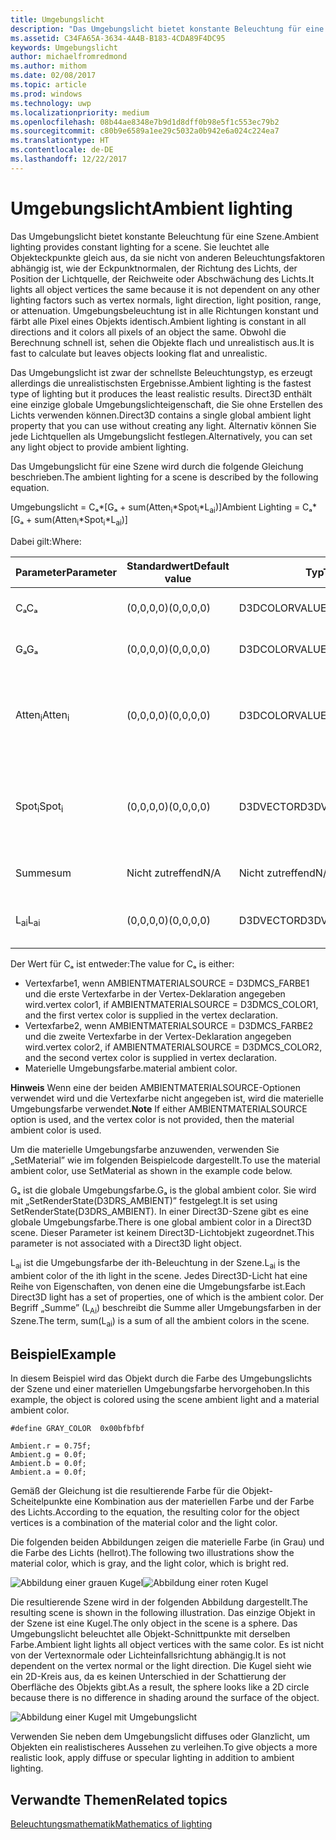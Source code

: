 ```yaml
---
title: Umgebungslicht
description: "Das Umgebungslicht bietet konstante Beleuchtung für eine Szene."
ms.assetid: C34FA65A-3634-4A4B-B183-4CDA89F4DC95
keywords: Umgebungslicht
author: michaelfromredmond
ms.author: mithom
ms.date: 02/08/2017
ms.topic: article
ms.prod: windows
ms.technology: uwp
ms.localizationpriority: medium
ms.openlocfilehash: 08b44ae8348e7b9d1d8dff0b98e5f1c553ec79b2
ms.sourcegitcommit: c80b9e6589a1ee29c5032a0b942e6a024c224ea7
ms.translationtype: HT
ms.contentlocale: de-DE
ms.lasthandoff: 12/22/2017
---
```

# <a name="ambient-lighting"></a><span data-ttu-id="2102c-104">Umgebungslicht</span><span class="sxs-lookup"><span data-stu-id="2102c-104">Ambient lighting</span></span>


<span data-ttu-id="2102c-105">Das Umgebungslicht bietet konstante Beleuchtung für eine Szene.</span><span class="sxs-lookup"><span data-stu-id="2102c-105">Ambient lighting provides constant lighting for a scene.</span></span> <span data-ttu-id="2102c-106">Sie leuchtet alle Objekteckpunkte gleich aus, da sie nicht von anderen Beleuchtungsfaktoren abhängig ist, wie der Eckpunktnormalen, der Richtung des Lichts, der Position der Lichtquelle, der Reichweite oder Abschwächung des Lichts.</span><span class="sxs-lookup"><span data-stu-id="2102c-106">It lights all object vertices the same because it is not dependent on any other lighting factors such as vertex normals, light direction, light position, range, or attenuation.</span></span> <span data-ttu-id="2102c-107">Umgebungsbeleuchtung ist in alle Richtungen konstant und färbt alle Pixel eines Objekts identisch.</span><span class="sxs-lookup"><span data-stu-id="2102c-107">Ambient lighting is constant in all directions and it colors all pixels of an object the same.</span></span> <span data-ttu-id="2102c-108">Obwohl die Berechnung schnell ist, sehen die Objekte flach und unrealistisch aus.</span><span class="sxs-lookup"><span data-stu-id="2102c-108">It is fast to calculate but leaves objects looking flat and unrealistic.</span></span>

<span data-ttu-id="2102c-109">Das Umgebungslicht ist zwar der schnellste Beleuchtungstyp, es erzeugt allerdings die unrealistischsten Ergebnisse.</span><span class="sxs-lookup"><span data-stu-id="2102c-109">Ambient lighting is the fastest type of lighting but it produces the least realistic results.</span></span> <span data-ttu-id="2102c-110">Direct3D enthält eine einzige globale Umgebungslichteigenschaft, die Sie ohne Erstellen des Lichts verwenden können.</span><span class="sxs-lookup"><span data-stu-id="2102c-110">Direct3D contains a single global ambient light property that you can use without creating any light.</span></span> <span data-ttu-id="2102c-111">Alternativ können Sie jede Lichtquellen als Umgebungslicht festlegen.</span><span class="sxs-lookup"><span data-stu-id="2102c-111">Alternatively, you can set any light object to provide ambient lighting.</span></span>

<span data-ttu-id="2102c-112">Das Umgebungslicht für eine Szene wird durch die folgende Gleichung beschrieben.</span><span class="sxs-lookup"><span data-stu-id="2102c-112">The ambient lighting for a scene is described by the following equation.</span></span>

<span data-ttu-id="2102c-113">Umgebungslicht = Cₐ\*\[Gₐ + sum(Atten<sub>i</sub>\*Spot<sub>i</sub>\*L<sub>ai</sub>)\]</span><span class="sxs-lookup"><span data-stu-id="2102c-113">Ambient Lighting = Cₐ\*\[Gₐ + sum(Atten<sub>i</sub>\*Spot<sub>i</sub>\*L<sub>ai</sub>)\]</span></span>

<span data-ttu-id="2102c-114">Dabei gilt:</span><span class="sxs-lookup"><span data-stu-id="2102c-114">Where:</span></span>

| <span data-ttu-id="2102c-115">Parameter</span><span class="sxs-lookup"><span data-stu-id="2102c-115">Parameter</span></span>         | <span data-ttu-id="2102c-116">Standardwert</span><span class="sxs-lookup"><span data-stu-id="2102c-116">Default value</span></span> | <span data-ttu-id="2102c-117">Typ</span><span class="sxs-lookup"><span data-stu-id="2102c-117">Type</span></span>          | <span data-ttu-id="2102c-118">Beschreibung</span><span class="sxs-lookup"><span data-stu-id="2102c-118">Description</span></span>                                                                                                       |
|-------------------|---------------|---------------|-------------------------------------------------------------------------------------------------------------------|
| <span data-ttu-id="2102c-119">Cₐ</span><span class="sxs-lookup"><span data-stu-id="2102c-119">Cₐ</span></span>                | <span data-ttu-id="2102c-120">(0,0,0,0)</span><span class="sxs-lookup"><span data-stu-id="2102c-120">(0,0,0,0)</span></span>     | <span data-ttu-id="2102c-121">D3DCOLORVALUE</span><span class="sxs-lookup"><span data-stu-id="2102c-121">D3DCOLORVALUE</span></span> | <span data-ttu-id="2102c-122">Materielle Umgebungsfarbe</span><span class="sxs-lookup"><span data-stu-id="2102c-122">Material ambient color</span></span>                                                                                            |
| <span data-ttu-id="2102c-123">Gₐ</span><span class="sxs-lookup"><span data-stu-id="2102c-123">Gₐ</span></span>                | <span data-ttu-id="2102c-124">(0,0,0,0)</span><span class="sxs-lookup"><span data-stu-id="2102c-124">(0,0,0,0)</span></span>     | <span data-ttu-id="2102c-125">D3DCOLORVALUE</span><span class="sxs-lookup"><span data-stu-id="2102c-125">D3DCOLORVALUE</span></span> | <span data-ttu-id="2102c-126">Globale Umgebungsfarbe</span><span class="sxs-lookup"><span data-stu-id="2102c-126">Global ambient color</span></span>                                                                                              |
| <span data-ttu-id="2102c-127">Atten<sub>i</sub></span><span class="sxs-lookup"><span data-stu-id="2102c-127">Atten<sub>i</sub></span></span> | <span data-ttu-id="2102c-128">(0,0,0,0)</span><span class="sxs-lookup"><span data-stu-id="2102c-128">(0,0,0,0)</span></span>     | <span data-ttu-id="2102c-129">D3DCOLORVALUE</span><span class="sxs-lookup"><span data-stu-id="2102c-129">D3DCOLORVALUE</span></span> | <span data-ttu-id="2102c-130">Dämpfung der ith-Beleuchtung.</span><span class="sxs-lookup"><span data-stu-id="2102c-130">Light attenuation of the ith light.</span></span> <span data-ttu-id="2102c-131">Unter [Dämpfungs- und Spotlight-Faktor](attenuation-and-spotlight-factor.md).</span><span class="sxs-lookup"><span data-stu-id="2102c-131">See [Attenuation and spotlight factor](attenuation-and-spotlight-factor.md).</span></span> |
| <span data-ttu-id="2102c-132">Spot<sub>i</sub></span><span class="sxs-lookup"><span data-stu-id="2102c-132">Spot<sub>i</sub></span></span>  | <span data-ttu-id="2102c-133">(0,0,0,0)</span><span class="sxs-lookup"><span data-stu-id="2102c-133">(0,0,0,0)</span></span>     | <span data-ttu-id="2102c-134">D3DVECTOR</span><span class="sxs-lookup"><span data-stu-id="2102c-134">D3DVECTOR</span></span>     | <span data-ttu-id="2102c-135">Spotlight-Faktor der ith-Beleuchtung.</span><span class="sxs-lookup"><span data-stu-id="2102c-135">Spotlight factor of the ith light.</span></span> <span data-ttu-id="2102c-136">Unter [Dämpfungs- und Spotlight-Faktor](attenuation-and-spotlight-factor.md).</span><span class="sxs-lookup"><span data-stu-id="2102c-136">See [Attenuation and spotlight factor](attenuation-and-spotlight-factor.md).</span></span>  |
| <span data-ttu-id="2102c-137">Summe</span><span class="sxs-lookup"><span data-stu-id="2102c-137">sum</span></span>               | <span data-ttu-id="2102c-138">Nicht zutreffend</span><span class="sxs-lookup"><span data-stu-id="2102c-138">N/A</span></span>           | <span data-ttu-id="2102c-139">Nicht zutreffend</span><span class="sxs-lookup"><span data-stu-id="2102c-139">N/A</span></span>           | <span data-ttu-id="2102c-140">Summe des Umgebungslichts</span><span class="sxs-lookup"><span data-stu-id="2102c-140">Sum of the ambient light</span></span>                                                                                          |
| <span data-ttu-id="2102c-141">L<sub>ai</sub></span><span class="sxs-lookup"><span data-stu-id="2102c-141">L<sub>ai</sub></span></span>    | <span data-ttu-id="2102c-142">(0,0,0,0)</span><span class="sxs-lookup"><span data-stu-id="2102c-142">(0,0,0,0)</span></span>     | <span data-ttu-id="2102c-143">D3DVECTOR</span><span class="sxs-lookup"><span data-stu-id="2102c-143">D3DVECTOR</span></span>     | <span data-ttu-id="2102c-144">Helle Umgebungsfarbe der ith-Beleuchtung</span><span class="sxs-lookup"><span data-stu-id="2102c-144">Light ambient color of the ith light</span></span>                                                                              |

 

<span data-ttu-id="2102c-145">Der Wert für Cₐ ist entweder:</span><span class="sxs-lookup"><span data-stu-id="2102c-145">The value for Cₐ is either:</span></span>

-   <span data-ttu-id="2102c-146">Vertexfarbe1, wenn AMBIENTMATERIALSOURCE = D3DMCS\_FARBE1 und die erste Vertexfarbe in der Vertex-Deklaration angegeben wird.</span><span class="sxs-lookup"><span data-stu-id="2102c-146">vertex color1, if AMBIENTMATERIALSOURCE = D3DMCS\_COLOR1, and the first vertex color is supplied in the vertex declaration.</span></span>
-   <span data-ttu-id="2102c-147">Vertexfarbe2, wenn AMBIENTMATERIALSOURCE = D3DMCS\_FARBE2 und die zweite Vertexfarbe in der Vertex-Deklaration angegeben wird.</span><span class="sxs-lookup"><span data-stu-id="2102c-147">vertex color2, if AMBIENTMATERIALSOURCE = D3DMCS\_COLOR2, and the second vertex color is supplied in vertex declaration.</span></span>
-   <span data-ttu-id="2102c-148">Materielle Umgebungsfarbe.</span><span class="sxs-lookup"><span data-stu-id="2102c-148">material ambient color.</span></span>

<span data-ttu-id="2102c-149">**Hinweis**   Wenn eine der beiden AMBIENTMATERIALSOURCE-Optionen verwendet wird und die Vertexfarbe nicht angegeben ist, wird die materielle Umgebungsfarbe verwendet.</span><span class="sxs-lookup"><span data-stu-id="2102c-149">**Note**   If either AMBIENTMATERIALSOURCE option is used, and the vertex color is not provided, then the material ambient color is used.</span></span>

 

<span data-ttu-id="2102c-150">Um die materielle Umgebungsfarbe anzuwenden, verwenden Sie „SetMaterial” wie im folgenden Beispielcode dargestellt.</span><span class="sxs-lookup"><span data-stu-id="2102c-150">To use the material ambient color, use SetMaterial as shown in the example code below.</span></span>

<span data-ttu-id="2102c-151">Gₐ ist die globale Umgebungsfarbe.</span><span class="sxs-lookup"><span data-stu-id="2102c-151">Gₐ is the global ambient color.</span></span> <span data-ttu-id="2102c-152">Sie wird mit „SetRenderState(D3DRS\_AMBIENT)” festgelegt.</span><span class="sxs-lookup"><span data-stu-id="2102c-152">It is set using SetRenderState(D3DRS\_AMBIENT).</span></span> <span data-ttu-id="2102c-153">In einer Direct3D-Szene gibt es eine globale Umgebungsfarbe.</span><span class="sxs-lookup"><span data-stu-id="2102c-153">There is one global ambient color in a Direct3D scene.</span></span> <span data-ttu-id="2102c-154">Dieser Parameter ist keinem Direct3D-Lichtobjekt zugeordnet.</span><span class="sxs-lookup"><span data-stu-id="2102c-154">This parameter is not associated with a Direct3D light object.</span></span>

<span data-ttu-id="2102c-155">L<sub>ai</sub> ist die Umgebungsfarbe der ith-Beleuchtung in der Szene.</span><span class="sxs-lookup"><span data-stu-id="2102c-155">L<sub>ai</sub> is the ambient color of the ith light in the scene.</span></span> <span data-ttu-id="2102c-156">Jedes Direct3D-Licht hat eine Reihe von Eigenschaften, von denen eine die Umgebungsfarbe ist.</span><span class="sxs-lookup"><span data-stu-id="2102c-156">Each Direct3D light has a set of properties, one of which is the ambient color.</span></span> <span data-ttu-id="2102c-157">Der Begriff „Summe” (L<sub>Ai</sub>) beschreibt die Summe aller Umgebungsfarben in der Szene.</span><span class="sxs-lookup"><span data-stu-id="2102c-157">The term, sum(L<sub>ai</sub>) is a sum of all the ambient colors in the scene.</span></span>

## <a name="span-idexamplespanspan-idexamplespanspan-idexamplespanexample"></a><span data-ttu-id="2102c-158"><span id="Example"></span><span id="example"></span><span id="EXAMPLE"></span>Beispiel</span><span class="sxs-lookup"><span data-stu-id="2102c-158"><span id="Example"></span><span id="example"></span><span id="EXAMPLE"></span>Example</span></span>


<span data-ttu-id="2102c-159">In diesem Beispiel wird das Objekt durch die Farbe des Umgebungslichts der Szene und einer materiellen Umgebungsfarbe hervorgehoben.</span><span class="sxs-lookup"><span data-stu-id="2102c-159">In this example, the object is colored using the scene ambient light and a material ambient color.</span></span>

```
#define GRAY_COLOR  0x00bfbfbf

Ambient.r = 0.75f;
Ambient.g = 0.0f;
Ambient.b = 0.0f;
Ambient.a = 0.0f;
```

<span data-ttu-id="2102c-160">Gemäß der Gleichung ist die resultierende Farbe für die Objekt-Scheitelpunkte eine Kombination aus der materiellen Farbe und der Farbe des Lichts.</span><span class="sxs-lookup"><span data-stu-id="2102c-160">According to the equation, the resulting color for the object vertices is a combination of the material color and the light color.</span></span>

<span data-ttu-id="2102c-161">Die folgenden beiden Abbildungen zeigen die materielle Farbe (in Grau) und die Farbe des Lichts (hellrot).</span><span class="sxs-lookup"><span data-stu-id="2102c-161">The following two illustrations show the material color, which is gray, and the light color, which is bright red.</span></span>

![Abbildung einer grauen Kugel](images/amb1.jpg)![Abbildung einer roten Kugel](images/lightred.jpg)

<span data-ttu-id="2102c-164">Die resultierende Szene wird in der folgenden Abbildung dargestellt.</span><span class="sxs-lookup"><span data-stu-id="2102c-164">The resulting scene is shown in the following illustration.</span></span> <span data-ttu-id="2102c-165">Das einzige Objekt in der Szene ist eine Kugel.</span><span class="sxs-lookup"><span data-stu-id="2102c-165">The only object in the scene is a sphere.</span></span> <span data-ttu-id="2102c-166">Das Umgebungslicht beleuchtet alle Objekt-Schnittpunkte mit derselben Farbe.</span><span class="sxs-lookup"><span data-stu-id="2102c-166">Ambient light lights all object vertices with the same color.</span></span> <span data-ttu-id="2102c-167">Es ist nicht von der Vertexnormale oder Lichteinfallsrichtung abhängig.</span><span class="sxs-lookup"><span data-stu-id="2102c-167">It is not dependent on the vertex normal or the light direction.</span></span> <span data-ttu-id="2102c-168">Die Kugel sieht wie ein 2D-Kreis aus, da es keinen Unterschied in der Schattierung der Oberfläche des Objekts gibt.</span><span class="sxs-lookup"><span data-stu-id="2102c-168">As a result, the sphere looks like a 2D circle because there is no difference in shading around the surface of the object.</span></span>

![Abbildung einer Kugel mit Umgebungslicht](images/lighta.jpg)

<span data-ttu-id="2102c-170">Verwenden Sie neben dem Umgebungslicht diffuses oder Glanzlicht, um Objekten ein realistischeres Aussehen zu verleihen.</span><span class="sxs-lookup"><span data-stu-id="2102c-170">To give objects a more realistic look, apply diffuse or specular lighting in addition to ambient lighting.</span></span>

## <a name="span-idrelated-topicsspanrelated-topics"></a><span data-ttu-id="2102c-171"><span id="related-topics"></span>Verwandte Themen</span><span class="sxs-lookup"><span data-stu-id="2102c-171"><span id="related-topics"></span>Related topics</span></span>


[<span data-ttu-id="2102c-172">Beleuchtungsmathematik</span><span class="sxs-lookup"><span data-stu-id="2102c-172">Mathematics of lighting</span></span>](mathematics-of-lighting.md)

 

 




